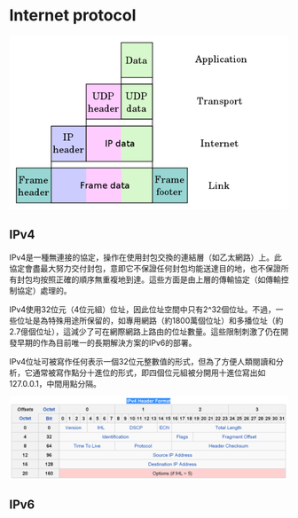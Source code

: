 # Internet protocol

![UDP&#x5C01;&#x5305;](../.gitbook/assets/udp_encapsulation.png)

## IPv4

IPv4是一種無連接的協定，操作在使用封包交換的連結層（如乙太網路）上。此協定會盡最大努力交付封包，意即它不保證任何封包均能送達目的地，也不保證所有封包均按照正確的順序無重複地到達。這些方面是由上層的傳輸協定（如傳輸控制協定）處理的。

IPv4使用32位元（4位元組）位址，因此位址空間中只有2^32個位址。不過，一些位址是為特殊用途所保留的，如專用網路（約1800萬個位址）和多播位址（約2.7億個位址），這減少了可在網際網路上路由的位址數量。這些限制刺激了仍在開發早期的作為目前唯一的長期解決方案的IPv6的部署。

IPv4位址可被寫作任何表示一個32位元整數值的形式，但為了方便人類閱讀和分析，它通常被寫作點分十進位的形式，即四個位元組被分開用十進位寫出如127.0.0.1，中間用點分隔。

![IPv4&#x5C01;&#x5305;&#x8868;&#x982D;&#xFF0C;&#x901A;&#x5E38;&#x70BA;20 bytes](../.gitbook/assets/ipv4_packet-min.png)

## IPv6

